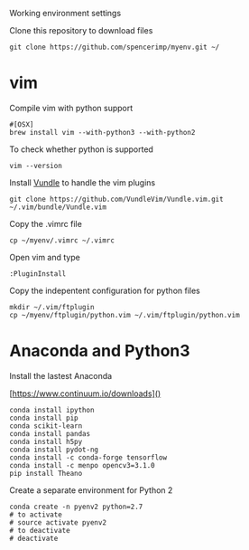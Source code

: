 Working environment settings

Clone this repository to download files

	git clone https://github.com/spencerimp/myenv.git ~/

# vim
Compile vim with python support
	
	#[OSX]
	brew install vim --with-python3 --with-python2 

To check whether python is supported

	vim --version

Install [Vundle](https://github.com/VundleVim/Vundle.vim) to handle the vim plugins

	git clone https://github.com/VundleVim/Vundle.vim.git ~/.vim/bundle/Vundle.vim

Copy the .vimrc file

	cp ~/myenv/.vimrc ~/.vimrc

Open vim and type

	:PluginInstall

Copy the indepentent configuration for python files

	mkdir ~/.vim/ftplugin
	cp ~/myenv/ftplugin/python.vim ~/.vim/ftplugin/python.vim
	
# Anaconda and Python3
Install the lastest Anaconda

[https://www.continuum.io/downloads]()

	conda install ipython
	conda install pip
	conda scikit-learn
	conda install pandas
	conda install h5py
	conda install pydot-ng
	conda install -c conda-forge tensorflow
	conda install -c menpo opencv3=3.1.0
	pip install Theano
	
Create a separate environment for Python 2
	
	conda create -n pyenv2 python=2.7
	# to activate
	# source activate pyenv2
	# to deactivate
	# deactivate